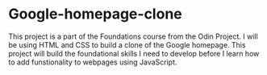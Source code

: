 # Google-homepage-clone

This project is a part of the Foundations course from the Odin Project. I will be using HTML and CSS to build a clone of the Google homepage. This project will build the foundational skills I need to develop before I learn how to add funstionality to webpages using JavaScript. 